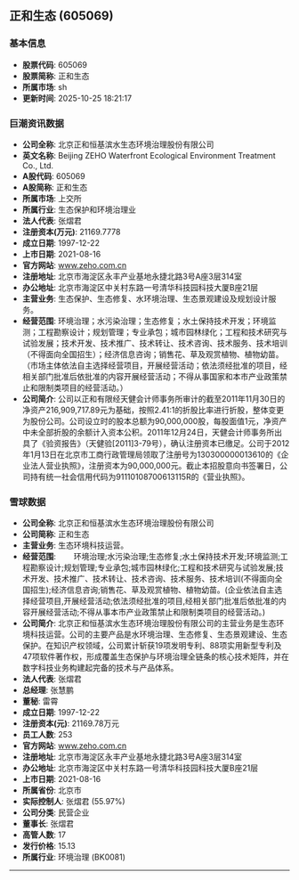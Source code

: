 ## 正和生态 (605069)

### 基本信息

- **股票代码**: 605069
- **股票简称**: 正和生态
- **所属市场**: sh
- **更新时间**: 2025-10-25 18:21:17

### 巨潮资讯数据

- **公司全称**: 北京正和恒基滨水生态环境治理股份有限公司
- **英文名称**: Beijing ZEHO Waterfront Ecological Environment Treatment Co., Ltd.
- **A股代码**: 605069
- **A股简称**: 正和生态
- **所属市场**: 上交所
- **所属行业**: 生态保护和环境治理业
- **法人代表**: 张熠君
- **注册资本(万元)**: 21169.7778
- **成立日期**: 1997-12-22
- **上市日期**: 2021-08-16
- **官方网站**: www.zeho.com.cn
- **注册地址**: 北京市海淀区永丰产业基地永捷北路3号A座3层314室
- **办公地址**: 北京市海淀区中关村东路一号清华科技园科技大厦B座21层
- **主营业务**: 生态保护、生态修复、水环境治理、生态景观建设及规划设计服务。
- **经营范围**: 环境治理；水污染治理；生态修复；水土保持技术开发；环境监测；工程勘察设计；规划管理；专业承包；城市园林绿化；工程和技术研究与试验发展；技术开发、技术推广、技术转让、技术咨询、技术服务、技术培训（不得面向全国招生）；经济信息咨询；销售花、草及观赏植物、植物幼苗。（市场主体依法自主选择经营项目，开展经营活动；依法须经批准的项目，经相关部门批准后依批准的内容开展经营活动；不得从事国家和本市产业政策禁止和限制类项目的经营活动。）
- **公司简介**: 公司以正和有限经天健会计师事务所审计的截至2011年11月30日的净资产216,909,717.89元为基础，按照2.41:1的折股比率进行折股，整体变更为股份公司。公司设立时的股本总额为90,000,000股，每股面值1元，净资产中未全部折股的余额计入资本公积。2011年12月24日，天健会计师事务所出具了《验资报告》（天健验[2011]3-79号），确认注册资本已缴足。公司于2012年1月13日在北京市工商行政管理局领取了注册号为130300000013610的《企业法人营业执照》，注册资本为90,000,000元。截止本招股意向书签署日，公司持有统一社会信用代码为91110108700613115R的《营业执照》。

### 雪球数据

- **公司全称**: 北京正和恒基滨水生态环境治理股份有限公司
- **公司简称**: 正和生态
- **主营业务**: 生态环境科技运营。
- **经营范围**: 　　环境治理;水污染治理;生态修复;水土保持技术开发;环境监测;工程勘察设计;规划管理;专业承包;城市园林绿化;工程和技术研究与试验发展;技术开发、技术推广、技术转让、技术咨询、技术服务、技术培训(不得面向全国招生);经济信息咨询;销售花、草及观赏植物、植物幼苗。(企业依法自主选择经营项目,开展经营活动;依法须经批准的项目,经相关部门批准后依批准的内容开展经营活动;不得从事本市产业政策禁止和限制类项目的经营活动。)
- **公司简介**: 北京正和恒基滨水生态环境治理股份有限公司的主营业务是生态环境科技运营。公司的主要产品是水环境治理、生态修复、生态景观建设、生态保护。在知识产权领域，公司累计斩获19项发明专利、88项实用新型专利及47项软件著作权，形成覆盖生态保护与环境治理全链条的核心技术矩阵，并在数字科技业务构建起完备的技术与产品体系。
- **法人代表**: 张熠君
- **总经理**: 张慧鹏
- **董秘**: 雷霄
- **成立日期**: 1997-12-22
- **注册资本(元)**: 21169.78万元
- **员工人数**: 253
- **官方网站**: www.zeho.com.cn
- **注册地址**: 北京市海淀区永丰产业基地永捷北路3号A座3层314室
- **办公地址**: 北京市海淀区中关村东路一号清华科技园科技大厦B座21层
- **上市日期**: 2021-08-16
- **所属省份**: 北京市
- **实际控制人**: 张熠君 (55.97%)
- **公司分类**: 民营企业
- **董事长**: 张熠君
- **高管人数**: 17
- **发行价格**: 15.13
- **所属行业**: 环境治理 (BK0081)

---